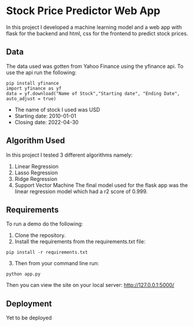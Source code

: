 # Stock Price Predictor Web App 
In this project I developed a machine learning model and a web app with flask for the backend and html, css for the frontend to predict stock prices. 


## Data
The data used was gotten from Yahoo Finance using the yfinance api. To use the api run the following:
```
pip install yfinance
import yfinance as yf
data = yf.download("Name of Stock","Starting date", "Ending Date", auto_adjust = true)
```
- The name of stock I used was USD
- Starting date: 2010-01-01
- Closing date: 2022-04-30

## Algorithm Used
In this project I tested 3 different algorithms namely:
1. Linear Regression
2. Lasso Regression
3. Ridge Regression
4. Support Vector Machine
The final model used for the flask app was the linear regression model which had a r2 score of 0.999.


## Requirements
To run a demo do the following:
1. Clone the repository.
2. Install the requirements from the requirements.txt file:
```
pip install -r requirements.txt
```
3. Then from your command line run:
```
python app.py
```
Then you can view the site on your local server: http://127.0.0.1:5000/ 

## Deployment
Yet to be deployed
